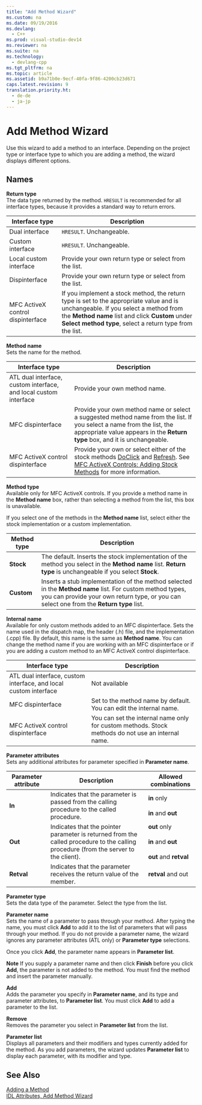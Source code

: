 ```yaml
---
title: "Add Method Wizard"
ms.custom: na
ms.date: 09/19/2016
ms.devlang: 
  - C++
ms.prod: visual-studio-dev14
ms.reviewer: na
ms.suite: na
ms.technology: 
  - devlang-cpp
ms.tgt_pltfrm: na
ms.topic: article
ms.assetid: b9a71b0e-9ecf-40fa-9f86-4200cb23d671
caps.latest.revision: 9
translation.priority.ht: 
  - de-de
  - ja-jp
---
```

# Add Method Wizard
Use this wizard to add a method to an interface. Depending on the project type or interface type to which you are adding a method, the wizard displays different options.  
  
## Names  
 **Return type**  
 The data type returned by the method. `HRESULT` is recommended for all interface types, because it provides a standard way to return errors.  
  
|Interface type|Description|  
|--------------------|-----------------|  
|Dual interface|`HRESULT`. Unchangeable.|  
|Custom interface|`HRESULT`. Unchangeable.|  
|Local custom interface|Provide your own return type or select from the list.|  
|Dispinterface|Provide your own return type or select from the list.|  
|MFC ActiveX control dispinterface|If you implement a stock method, the return type is set to the appropriate value and is unchangeable. If you select a method from the **Method name** list and click **Custom** under **Select method type**, select a return type from the list.|  
  
 **Method name**  
 Sets the name for the method.  
  
|Interface type|Description|  
|--------------------|-----------------|  
|ATL dual interface, custom interface, and local custom interface|Provide your own method name.|  
|MFC dispinterface|Provide your own method name or select a suggested method name from the list. If you select a name from the list, the appropriate value appears in the **Return type** box, and it is unchangeable.|  
|MFC ActiveX control dispinterface|Provide your own or select either of the stock methods [DoClick](../vs140/COleControl--DoClick.md) and [Refresh](../vs140/COleControl--Refresh.md). See [MFC ActiveX Controls: Adding Stock Methods](../vs140/MFC-ActiveX-Controls--Adding-Stock-Methods.md) for more information.|  
  
 **Method type**  
 Available only for MFC ActiveX controls. If you provide a method name in the **Method name** box, rather than selecting a method from the list, this box is unavailable.  
  
 If you select one of the methods in the **Method name** list, select either the stock implementation or a custom implementation.  
  
|Method type|Description|  
|-----------------|-----------------|  
|**Stock**|The default. Inserts the stock implementation of the method you select in the **Method name** list. **Return type** is unchangeable if you select **Stock**.|  
|**Custom**|Inserts a stub implementation of the method selected in the **Method name** list. For custom method types, you can provide your own return type, or you can select one from the **Return type** list.|  
  
 **Internal name**  
 Available for only custom methods added to an MFC dispinterface. Sets the name used in the dispatch map, the header (.h) file, and the implementation (.cpp) file. By default, this name is the same as **Method name**. You can change the method name if you are working with an MFC dispinterface or if you are adding a custom method to an MFC ActiveX control dispinterface.  
  
|Interface type|Description|  
|--------------------|-----------------|  
|ATL dual interface, custom interface, and local custom interface|Not available|  
|MFC dispinterface|Set to the method name by default. You can edit the internal name.|  
|MFC ActiveX control dispinterface|You can set the internal name only for custom methods. Stock methods do not use an internal name.|  
  
 **Parameter attributes**  
 Sets any additional attributes for parameter specified in **Parameter name**.  
  
|Parameter attribute|Description|Allowed combinations|  
|-------------------------|-----------------|--------------------------|  
|**In**|Indicates that the parameter is passed from the calling procedure to the called procedure.|**in** only<br /><br /> **in** and **out**|  
|**Out**|Indicates that the pointer parameter is returned from the called procedure to the calling procedure (from the server to the client).|**out** only<br /><br /> **in** and **out**<br /><br /> **out** and **retval**|  
|**Retval**|Indicates that the parameter receives the return value of the member.|**retval** and out|  
  
 **Parameter type**  
 Sets the data type of the parameter. Select the type from the list.  
  
 **Parameter name**  
 Sets the name of a parameter to pass through your method. After typing the name, you must click **Add** to add it to the list of parameters that will pass through your method. If you do not provide a parameter name, the wizard ignores any parameter attributes (ATL only) or **Parameter type** selections.  
  
 Once you click **Add**, the parameter name appears in **Parameter list**.  
  
 **Note** If you supply a parameter name and then click **Finish** before you click **Add**, the parameter is not added to the method. You must find the method and insert the parameter manually.  
  
 **Add**  
 Adds the parameter you specify in **Parameter name**, and its type and parameter attributes, to **Parameter list**. You must click **Add** to add a parameter to the list.  
  
 **Remove**  
 Removes the parameter you select in **Parameter list** from the list.  
  
 **Parameter list**  
 Displays all parameters and their modifiers and types currently added for the method. As you add parameters, the wizard updates **Parameter list** to display each parameter, with its modifier and type.  
  
## See Also  
 [Adding a Method](../vs140/Adding-a-Method---Visual-C---.md)   
 [IDL Attributes, Add Method Wizard](../vs140/IDL-Attributes--Add-Method-Wizard.md)
